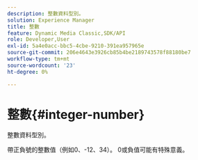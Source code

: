 ```yaml
---
description: 整數資料型別。
solution: Experience Manager
title: 整數
feature: Dynamic Media Classic,SDK/API
role: Developer,User
exl-id: 5a4e0acc-bbc5-4cbe-9210-391ea957965e
source-git-commit: 206e4643e3926cb85b4be2189743578f88180be7
workflow-type: tm+mt
source-wordcount: '23'
ht-degree: 0%

---
```


# 整數{#integer-number}

整數資料型別。

帶正負號的整數值（例如0、-12、34）。 0或負值可能有特殊意義。
